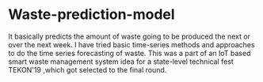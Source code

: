 # Waste-prediction-model
It basically predicts the amount of waste going to be produced the next or over the next week. I have tried basic time-series methods and approaches to do the time series forecasting of waste. This was a part of an IoT based smart waste management system idea for a state-level technical fest  TEKON'19  ,which got selected to the final round.
